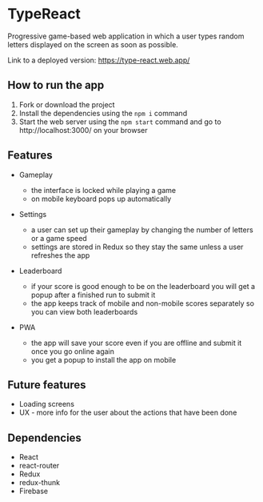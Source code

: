 # TypeReact
Progressive game-based web application in which a user types random letters displayed on the screen as soon as possible.

Link to a deployed version: https://type-react.web.app/

## How to run the app
1. Fork or download the project
2. Install the dependencies using the `npm i` command
3. Start the web server using the `npm start` command and go to http://localhost:3000/ on your browser

## Features
- Gameplay
  - the interface is locked while playing a game
  - on mobile keyboard pops up automatically
  
- Settings
  - a user can set up their gameplay by changing the number of letters or a game speed
  - settings are stored in Redux so they stay the same unless a user refreshes the app

- Leaderboard
  - if your score is good enough to be on the leaderboard you will get a popup after a finished run to submit it
  - the app keeps track of mobile and non-mobile scores separately so you can view both leaderboards
  
- PWA
  - the app will save your score even if you are offline and submit it once you go online again
  - you get a popup to install the app on mobile
  
## Future features
- Loading screens
- UX - more info for the user about the actions that have been done

## Dependencies
- React
- react-router
- Redux
- redux-thunk
- Firebase
